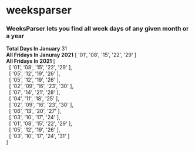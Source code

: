 # weeksparser
### WeeksParser lets you find all week days of any given month or a year<br />
<strong>Total Days In January</strong> 31<br />
<strong>All Fridays In Januray 2021</strong> [ '01', '08', '15', '22', '29' ]<br />
<strong>All Fridays In 2021</strong> [<br />
&nbsp;&nbsp;[ '01', '08', '15', '22', '29' ],<br />
&nbsp;&nbsp;[ '05', '12', '19', '26' ],<br />
&nbsp;&nbsp;[ '05', '12', '19', '26' ],<br />
&nbsp;&nbsp;[ '02', '09', '16', '23', '30' ],<br />
&nbsp;&nbsp;[ '07', '14', '21', '28' ],<br />
&nbsp;&nbsp;[ '04', '11', '18', '25' ],<br />
&nbsp;&nbsp;[ '02', '09', '16', '23', '30' ],<br />
&nbsp;&nbsp;[ '06', '13', '20', '27' ],<br />
&nbsp;&nbsp;[ '03', '10', '17', '24' ],<br />
&nbsp;&nbsp;[ '01', '08', '15', '22', '29' ],<br />
&nbsp;&nbsp;[ '05', '12', '19', '26' ],<br />
&nbsp;&nbsp;[ '03', '10', '17', '24', '31' ]<br />
]

